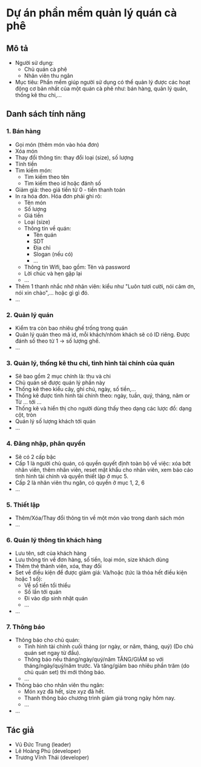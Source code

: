 # Dự án phần mềm quản lý quán cà phê
## Mô tả
- Người sử dụng:
  - Chủ quán cà phê
  - Nhân viên thu ngân
- Mục tiêu: Phần mềm giúp người sử dụng có thể quản lý được các hoạt động cơ bản nhất của một quán cà phê như: bán hàng, quản lý quán, thống kê thu chi,...

## Danh sách tính năng
### 1.  Bán hàng
- Gọi món (thêm món vào hóa đơn)
- Xóa món 
- Thay đổi thông tin: thay đổi loại (size), số lượng
- Tính tiền
- Tìm kiếm món:
    - Tìm kiếm theo tên
	- Tìm kiếm theo id hoặc đánh số
- Giảm giá: theo giá tiền từ 0 - tiền thanh toán
- In ra hóa đơn. Hóa đơn phải ghi rõ:
	- Tên món
	- Số lượng
	- Giá tiền
	- Loại (size)
	- Thông tin về quán:
		- Tên quán
		- SDT
		- Địa chỉ
		- Slogan (nếu có)
		- ...
	- Thông tin Wifi, bao gồm: Tên và password
	- Lời chúc và hẹn gặp lại
	- ...
- Thêm 1 thanh nhắc nhở nhân viên: kiểu như "Luôn tươi cười, nói cảm ơn, nói xin chào",... hoặc gì gì đó.
- ...

### 2. Quản lý quán
- Kiểm tra còn bao nhiêu ghế trống trong quán
- Quản lý quán theo mã id, mỗi khách/nhóm khách sẽ có ID riêng. Được đánh số theo từ 1 -> số lượng ghế.
- ...
	
### 3. Quản lý, thống kê thu chi, tình hình tài chính của quán
- Sẽ bao gồm 2 mục chính là: thu và chi
- Chủ quán sẽ được quán lý phần này
- Thống kê theo kiểu cây, ghi chú, ngày, số tiền,...
- Thống kê được tình hình tài chính theo: ngày, tuần, quý, tháng, năm or Từ ... tới ...
- Thống kê và hiển thị cho người dùng thấy theo dạng các lược đồ: dạng cột, tròn
- Quán lý số lượng khách tới quán
- ...
	
### 4. Đăng nhập, phân quyền
- Sẽ có 2 cấp bậc
- Cấp 1 là người chủ quán, có quyền quyết định toàn bộ về việc: xóa bớt nhân viên, thêm nhân viên, reset mật khẩu cho nhân viên, xem báo cáo tình hình tài chính và quyền thiết lập ở mục 5.
- Cấp 2 là nhân viên thu ngân, có quyền ở mục 1, 2, 6
- ...
	
### 5. Thiết lập
- Thêm/Xóa/Thay đổi thông tin về một món vào trong danh sách món
- ...
	
### 6. Quán lý thông tin khách hàng
- Lưu tên, sdt của khách hàng
- Lưu thông tin về đơn hàng, số tiền, loại món, size khách dùng
- Thêm thẻ thành viên, xóa, thay đổi
- Set về điều kiện để được giảm giá:
Và/hoặc (tức là thỏa hết điều kiện hoặc 1 số):
	- Về số tiền tổi thiểu
	- Số lần tới quán
	- Đi vào dịp sinh nhật quán
	- ...
- ...
	
### 7. Thông báo
- Thông báo cho chủ quán:
	- Tình hình tài chính cuối tháng (or ngày, or năm, tháng, quý) (Do chủ quán set ngay từ đầu).
	- Thông báo nếu tháng/ngày/quý/năm TĂNG/GIẢM so với tháng/ngày/quý/năm trước. Và tăng/giảm bao nhiêu phần trăm (do chủ quán set) thì mới thông báo.
	- ...
- Thông báo cho nhân viên thu ngân:
	- Món xyz đã hết, size xyz đã hết.
	- Thanh thông báo chương trình giảm giá trong ngày hôm nay.
	- ...
- ...
		
		

## Tác giả
- Vũ Đức Trung (leader)
- Lê Hoàng Phú (developer)
- Trương Vĩnh Thái (developer)
